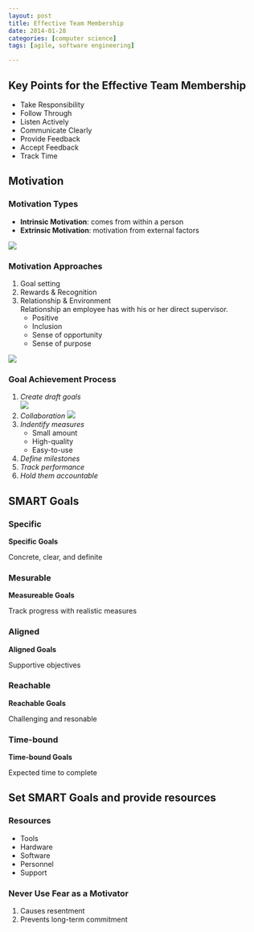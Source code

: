 ```yaml
---
layout: post
title: Effective Team Membership
date: 2014-01-28
categories: [computer science]
tags: [agile, software engineering]

---
```


Key Points for the Effective Team Membership
---

* Take Responsibility
* Follow Through
* Listen Actively
* Communicate Clearly
* Provide Feedback
* Accept Feedback
* Track Time

 
Motivation
---
### Motivation Types
* **Intrinsic Motivation**: comes from within a person
* **Extrinsic Motivation**: motivation from external factors 

![](http://sungsoo.github.com/images/motivation-types.png)


### Motivation Approaches
1. Goal setting
2. Rewards & Recognition
3. Relationship & Environment  
	Relationship an employee has with his or her direct supervisor.
	* Positive
	* Inclusion
	* Sense of opportunity
	* Sense of purpose
	
![](http://sungsoo.github.com/images/desired-outcome.png)

### Goal Achievement Process
1. *Create draft goals*  
![](http://sungsoo.github.com/images/personal-goal.png)
2. *Collaboration*
![](http://sungsoo.github.com/images/collaboration.png)
3. *Indentify measures*
	* Small amount
	* High-quality
	* Easy-to-use
4. *Define milestones*
5. *Track performance*
6. *Hold them accountable*
	
SMART Goals
---
### Specific
**Specific Goals**
 
Concrete, clear, and definite

### Mesurable
**Measureable Goals**  

Track progress with realistic measures
 
### Aligned
**Aligned Goals**  

Supportive objectives

### Reachable
**Reachable Goals**  

Challenging and resonable

### Time-bound
**Time-bound Goals**  

Expected time to complete

Set SMART Goals and provide resources
---
### Resources
* Tools
* Hardware
* Software
* Personnel
* Support 
	
### Never Use Fear as a Motivator
1. Causes resentment
2. Prevents long-term commitment

	

	
	
